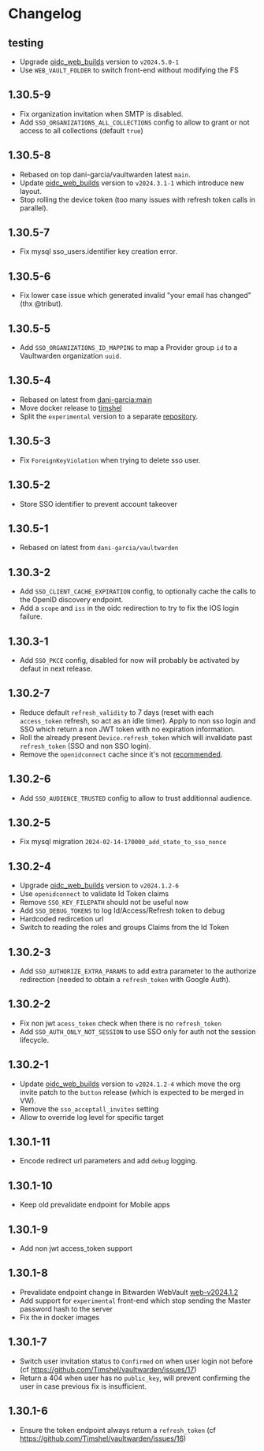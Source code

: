 # Changelog

## testing

  - Upgrade [oidc_web_builds](https://github.com/Timshel/oidc_web_builds) version to `v2024.5.0-1`
  - Use `WEB_VAULT_FOLDER` to switch front-end without modifying the FS

## 1.30.5-9

  - Fix organization invitation when SMTP is disabled.
  - Add `SSO_ORGANIZATIONS_ALL_COLLECTIONS` config to allow to grant or not access to all collections (default `true`)

## 1.30.5-8

  - Rebased on top dani-garcia/vaultwarden latest `main`.
  - Update [oidc_web_builds](https://github.com/Timshel/oidc_web_builds) version to `v2024.3.1-1` which introduce new layout.
  - Stop rolling the device token (too many issues with refresh token calls in parallel).

## 1.30.5-7

  - Fix mysql sso_users.identifier key creation error.

## 1.30.5-6

  - Fix lower case issue which generated invalid "your email has changed" (thx @tribut).

## 1.30.5-5

  - Add `SSO_ORGANIZATIONS_ID_MAPPING` to map a Provider group `id` to a Vaultwarden organization `uuid`.

## 1.30.5-4

  - Rebased on latest from [dani-garcia:main](https://github.com/dani-garcia/vaultwarden/tree/main)
  - Move docker release to [timshel](https://hub.docker.com/repository/docker/timshel/vaultwarden/general)
  - Split the `experimental` version to a separate [repository](https://hub.docker.com/repository/docker/timshel/oidcwarden/general).

## 1.30.5-3

  - Fix `ForeignKeyViolation` when trying to delete sso user.

## 1.30.5-2

  - Store SSO identifier to prevent account takeover

## 1.30.5-1

  - Rebased on latest from `dani-garcia/vaultwarden`

## 1.30.3-2

  - Add `SSO_CLIENT_CACHE_EXPIRATION` config, to optionally cache the calls to the OpenID discovery endpoint.
  - Add a `scope` and `iss` in the oidc redirection to try to fix the IOS login failure.

## 1.30.3-1

  - Add `SSO_PKCE` config, disabled for now will probably be activated by defaut in next release.

## 1.30.2-7

 - Reduce default `refresh_validity` to 7 days (reset with each `access_token` refresh, so act as an idle timer).
   Apply to non sso login and SSO which return a non JWT token with no expiration information.
 - Roll the already present `Device.refresh_token` which will invalidate past `refresh_token` (SSO and non SSO login).
 - Remove the `openidconnect` cache since it's not [recommended](https://github.com/ramosbugs/openidconnect-rs/issues/25).

## 1.30.2-6

 - Add `SSO_AUDIENCE_TRUSTED` config to allow to trust additionnal audience.

## 1.30.2-5

 - Fix mysql migration `2024-02-14-170000_add_state_to_sso_nonce`

## 1.30.2-4

 - Upgrade [oidc_web_builds](https://github.com/Timshel/oidc_web_builds) version to `v2024.1.2-6`
 - Use `openidconnect` to validate Id Token claims
 - Remove `SSO_KEY_FILEPATH` should not be useful now
 - Add `SSO_DEBUG_TOKENS` to log Id/Access/Refresh token to debug
 - Hardcoded redircetion url
 - Switch to reading the roles and groups Claims from the Id Token

## 1.30.2-3

 - Add `SSO_AUTHORIZE_EXTRA_PARAMS` to add extra parameter to the authorize redirection (needed to obtain a `refresh_token` with Google Auth).

## 1.30.2-2

 - Fix non jwt `acess_token` check when there is no `refresh_token`
 - Add `SSO_AUTH_ONLY_NOT_SESSION` to use SSO only for auth not the session lifecycle.

## 1.30.2-1

 - Update [oidc_web_builds](https://github.com/Timshel/oidc_web_builds) version to `v2024.1.2-4` which move the org invite patch to the `button` release (which is expected to be merged in VW).
 - Remove the `sso_acceptall_invites` setting
 - Allow to override log level for specific target

## 1.30.1-11

 - Encode redirect url parameters and add `debug` logging.

## 1.30.1-10

 - Keep old prevalidate endpoint for Mobile apps

## 1.30.1-9

 - Add non jwt access_token support

## 1.30.1-8

 - Prevalidate endpoint change in Bitwarden WebVault [web-v2024.1.2](https://github.com/bitwarden/clients/tree/web-v2024.1.2/apps/web)
 - Add support for `experimental` front-end which stop sending the Master password hash to the server
 - Fix the in docker images

## 1.30.1-7

 - Switch user invitation status to `Confirmed` on when user login not before (cf https://github.com/Timshel/vaultwarden/issues/17)
 - Return a 404 when user has no `public_key`, will prevent confirming the user in case previous fix is insufficient.

## 1.30.1-6

 - Ensure the token endpoint always return a `refresh_token` (cf https://github.com/Timshel/vaultwarden/issues/16)

